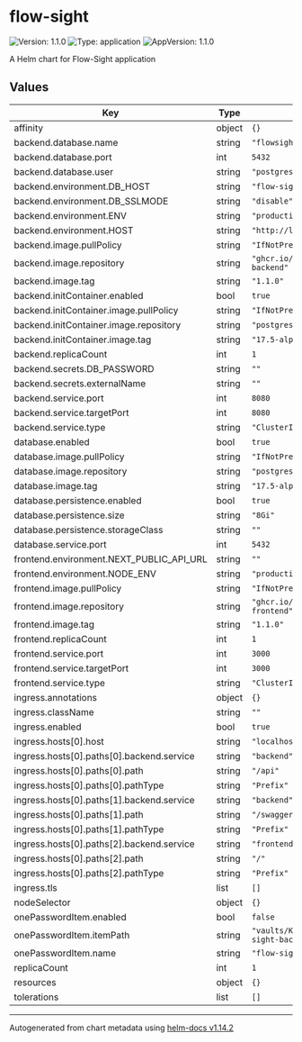 # flow-sight

![Version: 1.1.0](https://img.shields.io/badge/Version-1.1.0-informational?style=flat-square) ![Type: application](https://img.shields.io/badge/Type-application-informational?style=flat-square) ![AppVersion: 1.1.0](https://img.shields.io/badge/AppVersion-1.1.0-informational?style=flat-square)

A Helm chart for Flow-Sight application

## Values

| Key | Type | Default | Description |
|-----|------|---------|-------------|
| affinity | object | `{}` |  |
| backend.database.name | string | `"flowsight_db"` |  |
| backend.database.port | int | `5432` |  |
| backend.database.user | string | `"postgres"` |  |
| backend.environment.DB_HOST | string | `"flow-sight-db"` |  |
| backend.environment.DB_SSLMODE | string | `"disable"` |  |
| backend.environment.ENV | string | `"production"` |  |
| backend.environment.HOST | string | `"http://localhost:8080"` |  |
| backend.image.pullPolicy | string | `"IfNotPresent"` |  |
| backend.image.repository | string | `"ghcr.io/soli0222/flow-sight-backend"` |  |
| backend.image.tag | string | `"1.1.0"` |  |
| backend.initContainer.enabled | bool | `true` |  |
| backend.initContainer.image.pullPolicy | string | `"IfNotPresent"` |  |
| backend.initContainer.image.repository | string | `"postgres"` |  |
| backend.initContainer.image.tag | string | `"17.5-alpine3.22"` |  |
| backend.replicaCount | int | `1` |  |
| backend.secrets.DB_PASSWORD | string | `""` |  |
| backend.secrets.externalName | string | `""` |  |
| backend.service.port | int | `8080` |  |
| backend.service.targetPort | int | `8080` |  |
| backend.service.type | string | `"ClusterIP"` |  |
| database.enabled | bool | `true` |  |
| database.image.pullPolicy | string | `"IfNotPresent"` |  |
| database.image.repository | string | `"postgres"` |  |
| database.image.tag | string | `"17.5-alpine3.22"` |  |
| database.persistence.enabled | bool | `true` |  |
| database.persistence.size | string | `"8Gi"` |  |
| database.persistence.storageClass | string | `""` |  |
| database.service.port | int | `5432` |  |
| frontend.environment.NEXT_PUBLIC_API_URL | string | `""` |  |
| frontend.environment.NODE_ENV | string | `"production"` |  |
| frontend.image.pullPolicy | string | `"IfNotPresent"` |  |
| frontend.image.repository | string | `"ghcr.io/soli0222/flow-sight-frontend"` |  |
| frontend.image.tag | string | `"1.1.0"` |  |
| frontend.replicaCount | int | `1` |  |
| frontend.service.port | int | `3000` |  |
| frontend.service.targetPort | int | `3000` |  |
| frontend.service.type | string | `"ClusterIP"` |  |
| ingress.annotations | object | `{}` |  |
| ingress.className | string | `""` |  |
| ingress.enabled | bool | `true` |  |
| ingress.hosts[0].host | string | `"localhost"` |  |
| ingress.hosts[0].paths[0].backend.service | string | `"backend"` |  |
| ingress.hosts[0].paths[0].path | string | `"/api"` |  |
| ingress.hosts[0].paths[0].pathType | string | `"Prefix"` |  |
| ingress.hosts[0].paths[1].backend.service | string | `"backend"` |  |
| ingress.hosts[0].paths[1].path | string | `"/swagger"` |  |
| ingress.hosts[0].paths[1].pathType | string | `"Prefix"` |  |
| ingress.hosts[0].paths[2].backend.service | string | `"frontend"` |  |
| ingress.hosts[0].paths[2].path | string | `"/"` |  |
| ingress.hosts[0].paths[2].pathType | string | `"Prefix"` |  |
| ingress.tls | list | `[]` |  |
| nodeSelector | object | `{}` |  |
| onePasswordItem.enabled | bool | `false` |  |
| onePasswordItem.itemPath | string | `"vaults/Kubernetes/items/flow-sight-backend-secrets"` |  |
| onePasswordItem.name | string | `"flow-sight-backend-secrets"` |  |
| replicaCount | int | `1` |  |
| resources | object | `{}` |  |
| tolerations | list | `[]` |  |

----------------------------------------------
Autogenerated from chart metadata using [helm-docs v1.14.2](https://github.com/norwoodj/helm-docs/releases/v1.14.2)
